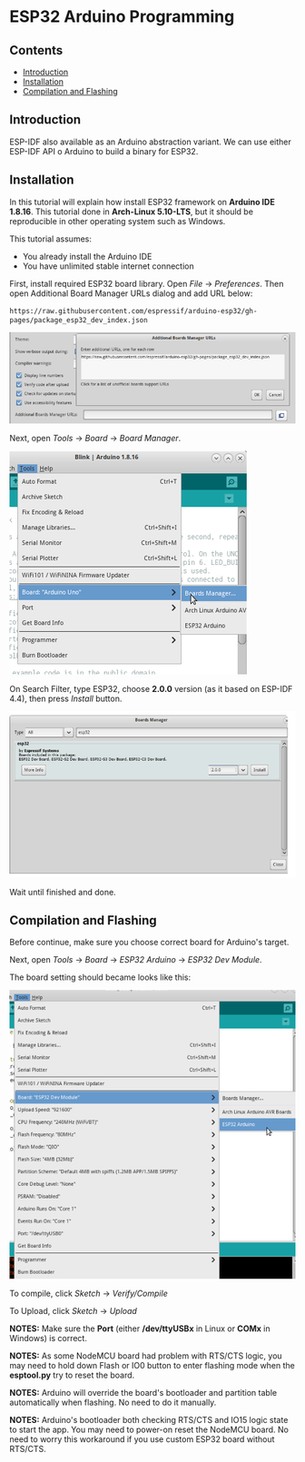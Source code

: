 # ESP32 Arduino Programming

## Contents
- [Introduction](#introduction)
- [Installation](#installation)
- [Compilation and Flashing](#compilation-and-flashing)

## Introduction

ESP-IDF also available as an Arduino abstraction variant.
We can use either ESP-IDF API o Arduino to build a binary for ESP32.

## Installation

In this tutorial will explain how install ESP32 framework on **Arduino IDE 1.8.16**.
This tutorial done in **Arch-Linux 5.10-LTS**,
but it should be reproducible in other operating system such as Windows.

This tutorial assumes:
- You already install the Arduino IDE
- You have unlimited stable internet connection

First, install required ESP32 board library.
Open *File*  -> *Preferences*.
Then open Additional Board Manager URLs dialog and add URL below:

```
https://raw.githubusercontent.com/espressif/arduino-esp32/gh-pages/package_esp32_dev_index.json
```

![images](images/arduino_board.png?raw=true)

Next, open *Tools* -> *Board* -> *Board Manager*.

![images](images/board_manager.png?raw=true)

On Search Filter, type ESP32, choose **2.0.0** version (as it based on ESP-IDF 4.4), then press *Install* button.

![images](images/esp32_install.png?raw=true)

Wait until finished and done.

## Compilation and Flashing

Before continue, make sure you choose correct board for Arduino's target.

Next, open *Tools* -> *Board* -> *ESP32 Arduino* -> *ESP32 Dev Module*.

The board setting should became looks like this:

![images](images/esp32_board.png?raw=true)
 
To compile, click *Sketch* -> *Verify/Compile*
 
To Upload, click *Sketch* -> *Upload*
 
**NOTES:** Make sure the **Port** (either **/dev/ttyUSBx** in Linux or **COMx** in Windows) is correct.
 
 **NOTES:** As some NodeMCU board had problem with RTS/CTS logic, you may need to hold down Flash or IO0 button to enter flashing mode when the **esptool.py** try to reset the board.
 
**NOTES:**  Arduino will override the board's bootloader and partition table automatically when flashing. No need to do it manually.

**NOTES:** Arduino's bootloader both checking RTS/CTS and IO15 logic state to start the app. You may need to power-on reset the NodeMCU board. No need to worry this workaround if you use custom ESP32 board without RTS/CTS.